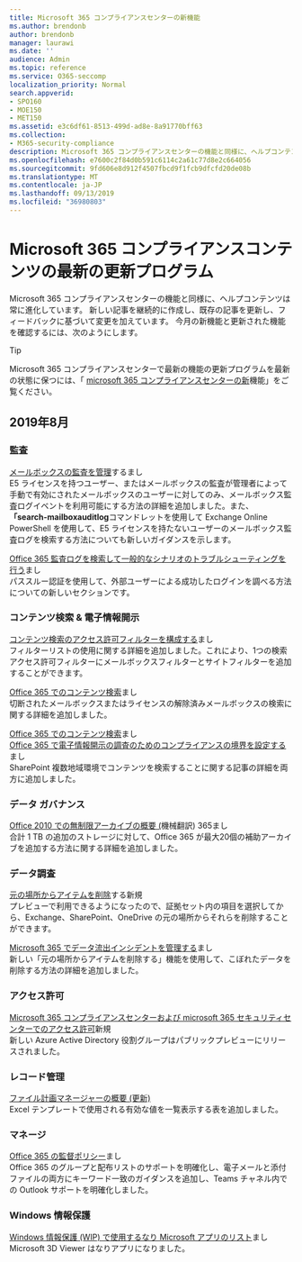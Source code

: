 ```yaml
---
title: Microsoft 365 コンプライアンスセンターの新機能
ms.author: brendonb
author: brendonb
manager: laurawi
ms.date: ''
audience: Admin
ms.topic: reference
ms.service: O365-seccomp
localization_priority: Normal
search.appverid:
- SPO160
- MOE150
- MET150
ms.assetid: e3c6df61-8513-499d-ad8e-8a91770bff63
ms.collection:
- M365-security-compliance
description: Microsoft 365 コンプライアンスセンターの機能と同様に、ヘルプコンテンツは常に進化しています。 新しい記事を継続的に作成し、既存の記事を更新し、フィードバックに基づいて変更を加えています。 今月の新機能と更新された機能について説明します。
ms.openlocfilehash: e7600c2f84d0b591c6114c2a61c77d8e2c664056
ms.sourcegitcommit: 9fd606e8d912f4507fbcd9f1fcb9dfcfd20de08b
ms.translationtype: MT
ms.contentlocale: ja-JP
ms.lasthandoff: 09/13/2019
ms.locfileid: "36980803"
---
```

# <a name="recent-updates-to-microsoft-365-compliance-content"></a>Microsoft 365 コンプライアンスコンテンツの最新の更新プログラム

Microsoft 365 コンプライアンスセンターの機能と同様に、ヘルプコンテンツは常に進化しています。 新しい記事を継続的に作成し、既存の記事を更新し、フィードバックに基づいて変更を加えています。 今月の新機能と更新された機能を確認するには、次のようにします。

> [!TIP]
> Microsoft 365 コンプライアンスセンターで最新の機能の更新プログラムを最新の状態に保つには、「 [microsoft 365 コンプライアンスセンターの新](whats-new.md)機能」をご覧ください。

## <a name="august-2019"></a>2019年8月

### <a name="auditing"></a>監査

[メールボックスの監査を管理](enable-mailbox-auditing.md#more-information)するまし<br>E5 ライセンスを持つユーザー、またはメールボックスの監査が管理者によって手動で有効にされたメールボックスのユーザーに対してのみ、メールボックス監査ログイベントを利用可能にする方法の詳細を追加しました。また、 **「search-mailboxauditlog**コマンドレットを使用して Exchange Online PowerShell を使用して、E5 ライセンスを持たないユーザーのメールボックス監査ログを検索する方法についても新しいガイダンスを示します。

[Office 365 監査ログを検索して一般的なシナリオのトラブルシューティングを行う](auditing-troubleshooting-scenarios.md#investigate-why-there-was-a-successful-login-by-a-user-outside-your-organization)まし<br>パススルー認証を使用して、外部ユーザーによる成功したログインを調べる方法についての新しいセクションです。

### <a name="content-search--ediscovery"></a>コンテンツ検索 & 電子情報開示

[コンテンツ検索のアクセス許可フィルターを構成する](permissions-filtering-for-content-search.md#using-a-filters-list-to-combine-filter-types)まし<br>フィルターリストの使用に関する詳細を追加しました。これにより、1つの検索アクセス許可フィルターにメールボックスフィルターとサイトフィルターを追加することができます。

[Office 365 でのコンテンツ検索](content-search.md#searching-disconnected-or-de-licensed-mailboxes)まし<br>切断されたメールボックスまたはライセンスの解除済みメールボックスの検索に関する詳細を追加しました。

[Office 365 でのコンテンツ検索](content-search.md#searching-for-content-in-a-sharepoint-multi-geo-environment)まし<br>
[Office 365 で電子情報開示の調査のためのコンプライアンスの境界を設定する](set-up-compliance-boundaries.md#searching-and-exporting-content-in-multi-geo-environments)まし<br>SharePoint 複数地域環境でコンテンツを検索することに関する記事の詳細を両方に追加しました。

### <a name="data-governance"></a>データ ガバナンス

[Office 2010 での無制限アーカイブの概要 (](unlimited-archiving.md#how-auto-expanding-archiving-works)機械翻訳) 365まし<br>合計 1 TB の追加のストレージに対して、Office 365 が最大20個の補助アーカイブを追加する方法に関する詳細を追加しました。

### <a name="data-investigations"></a>データ調査

[元の場所からアイテムを削除](datainvestigations/delete-items-from-original-locations.md)する新規<br>プレビューで利用できるようになったので、証拠セット内の項目を選択してから、Exchange、SharePoint、OneDrive の元の場所からそれらを削除することができます。

[Microsoft 365 でデータ流出インシデントを管理する](datainvestigations/manage-data-spillage-incidents.md#step-4-delete-the-spilled-data)まし<br>新しい「元の場所からアイテムを削除する」機能を使用して、こぼれたデータを削除する方法の詳細を追加しました。

### <a name="permissions"></a>アクセス許可

[Microsoft 365 コンプライアンスセンターおよび microsoft 365 セキュリティセンターでのアクセス許可](permissions-microsoft-365-compliance-security.md)新規<br>新しい Azure Active Directory 役割グループはパブリックプレビューにリリースされました。

### <a name="records-management"></a>レコード管理

[ファイル計画マネージャーの概要 (更新)](file-plan-manager.md#export-all-existing-retention-labels-to-analyze-andor-perform-offline-reviews)<br>Excel テンプレートで使用される有効な値を一覧表示する表を追加しました。

### <a name="supervision"></a>マネージ

[Office 365 の監督ポリシー](supervision-policies.md)まし<br>Office 365 のグループと配布リストのサポートを明確化し、電子メールと添付ファイルの両方にキーワード一致のガイダンスを追加し、Teams チャネル内での Outlook サポートを明確化しました。

### <a name="windows-information-protection"></a>Windows 情報保護

[Windows 情報保護 (WIP) で使用するなり Microsoft アプリのリスト](https://docs.microsoft.com/windows/security/information-protection/windows-information-protection/enlightened-microsoft-apps-and-wip)まし <br>Microsoft 3D Viewer はなりアプリになりました。
